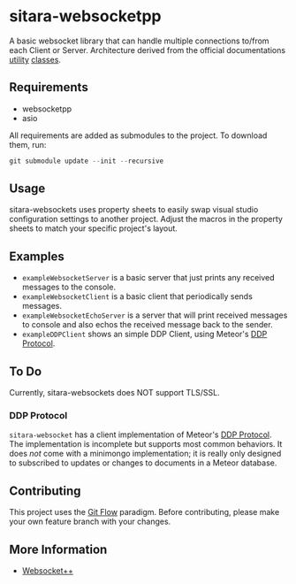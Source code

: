 # sitara-websocketpp

A basic websocket library that can handle multiple connections to/from each Client or Server. Architecture derived from the official documentations [utility](https://github.com/zaphoyd/websocketpp/tree/master/tutorials/utility_client)
[classes](https://github.com/zaphoyd/websocketpp/tree/master/tutorials/utility_server).

## Requirements

- websocketpp
- asio

All requirements are added as submodules to the project. To download them, run:

```powershell
git submodule update --init --recursive
```

## Usage

sitara-websockets uses property sheets to easily swap visual studio configuration settings to another project. Adjust the macros in the property sheets to match your specific project's layout.

## Examples

- `exampleWebsocketServer` is a basic server that just prints any received messages to the console.
- `exampleWebsocketClient` is a basic client that periodically sends messages.
- `exampleWebsocketEchoServer` is a server that will print received messages to console and also echos the received message back to the sender.
- `exampleDDPClient` shows an simple DDP Client, using Meteor's [DDP Protocol](https://github.com/meteor/meteor/blob/devel/packages/ddp/DDP.md).

## To Do

Currently, sitara-websockets does NOT support TLS/SSL.

### DDP Protocol

`sitara-websocket` has a client implementation of Meteor's [DDP Protocol](https://github.com/meteor/meteor/blob/devel/packages/ddp/DDP.md). The implementation is incomplete but supports most common behaviors. It does _not_ come with a minimongo implementation; it is really only designed to subscribed to updates or changes to documents in a Meteor database.

## Contributing

This project uses the [Git Flow](http://nvie.com/posts/a-successful-git-branching-model/) paradigm. Before contributing, please make your own feature branch with your changes.

## More Information

- [Websocket++](https://www.zaphoyd.com/websocketpp/)
